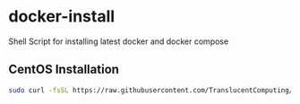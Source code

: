 # docker-install
Shell Script for installing latest docker and docker compose

## CentOS Installation
```bash
sudo curl -fsSL https://raw.githubusercontent.com/TranslucentComputing/docker-install/master/main-centos.sh | bash
```
